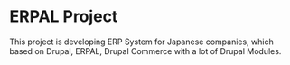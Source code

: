 ERPAL Project
=====
This project is developing ERP System for Japanese companies, which based on Drupal, ERPAL, Drupal Commerce with a lot of Drupal Modules.


